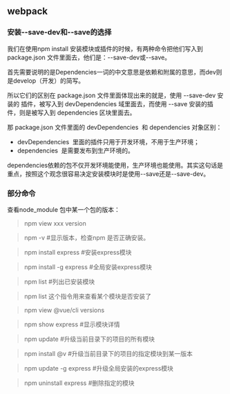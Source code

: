 ## webpack
### 安装--save-dev和--save的选择
我们在使用npm install 安装模块或插件的时候，有两种命令把他们写入到 package.json 文件里面去，他们是：--save-dev或--save。

首先需要说明的是Dependencies一词的中文意思是依赖和附属的意思，而dev则是develop（开发）的简写。

所以它们的区别在 package.json 文件里面体现出来的就是，使用 --save-dev 安装的 插件，被写入到 devDependencies 域里面去，而使用 --save 安装的插件，则是被写入到 dependencies 区块里面去。

那 package.json 文件里面的 devDependencies  和 dependencies 对象区别：

* devDependencies  里面的插件只用于开发环境，不用于生产环境；
* dependencies  是需要发布到生产环境的。

dependencies依赖的包不仅开发环境能使用，生产环境也能使用。其实这句话是重点，按照这个观念很容易决定安装模块时是使用--save还是--save-dev。

### 部分命令
查看node_module 包中某一个包的版本：
> npm view xxx version


> npm -v          #显示版本，检查npm 是否正确安装。
  
> npm install express   #安装express模块
  
> npm install -g express  #全局安装express模块
  
> npm list         #列出已安装模块
  
> npm list <packagename> 这个指令用来查看某个模块是否安装了

> npm view @vue/cli versions

> npm show express     #显示模块详情
  
> npm update        #升级当前目录下的项目的所有模块
  
> npm install <packagename>@v    #升级当前目录下的项目的指定模块到某一版本
  
> npm update -g express  #升级全局安装的express模块
  
> npm uninstall express  #删除指定的模块